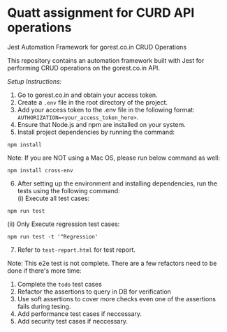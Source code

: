 # Quatt assignment for CURD API operations

Jest Automation Framework for gorest.co.in CRUD Operations

This repository contains an automation framework built with Jest for performing CRUD operations on the gorest.co.in API.

*Setup Instructions:*

1. Go to gorest.co.in and obtain your access token.
2. Create a `.env` file in the root directory of the project.
3. Add your access token to the .env file in the following format: `AUTHORIZATION=<your_access_token_here>`.
4. Ensure that Node.js and npm are installed on your system.
5. Install project dependencies by running the command:

```
npm install
```

Note: If you are NOT using a Mac OS, please run below command as well:
```
npm install cross-env
```

6. After setting up the environment and installing dependencies, run the tests using the following command: \
(i) Execute all test cases:
```
npm run test
```
(ii) Only Execute regression test cases:
```
npm run test -t '^Regression'
```
7. Refer to `test-report.html` for test report.

Note:
This e2e test is not complete. There are a few refactors need to be done if there's more time:
1. Complete the `todo` test cases
2. Refactor the assertions to query in DB for verification
3. Use soft assertions to cover more checks even one of the assertions fails during tesing.
4. Add performance test cases if neccessary.
5. Add security test cases if neccessary.